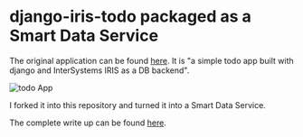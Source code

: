 # django-iris-todo packaged as a Smart Data Service

The original application can be found [here](https://github.com/caretdev/django-iris-todo). It is "a simple todo app built with django and InterSystems IRIS as a DB backend". 

![todo App](https://raw.githubusercontent.com/caretdev/django-iris-todo/develop/staticfiles/todoApp.png)

I forked it into this repository and turned it into a Smart Data Service.

The complete write up can be found [here](https://usconfluence.iscinternal.com/display/FS/DS+Building+a+Django+Based+Service).
